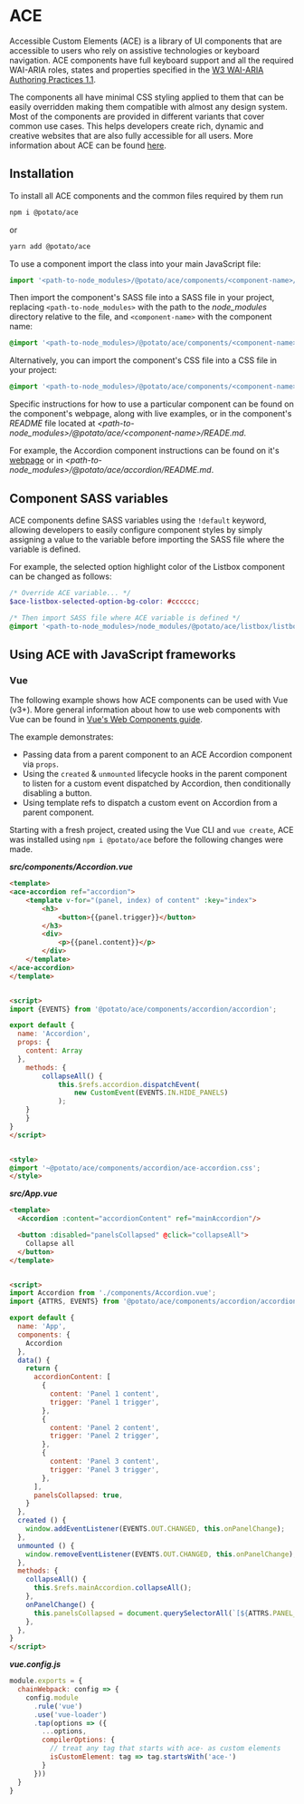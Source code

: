 # ACE

Accessible Custom Elements (ACE) is a library of UI components that are accessible to users who rely on assistive technologies or keyboard navigation. ACE components have full keyboard support and all the required WAI-ARIA roles, states and properties specified in the [W3 WAI-ARIA Authoring Practices 1.1](https://www.w3.org/TR/wai-aria-practices-1.1).

The components all have minimal CSS styling applied to them that can be easily overridden making them compatible with almost any design system. Most of the components are provided in different variants that cover common use cases. This helps developers create rich, dynamic and creative websites that are also fully accessible for all users. More information about ACE can be found [here](https://ace.p.ota.to/about).

## Installation

To install all ACE components and the common files required by them run

```bash
npm i @potato/ace
```

or

```bash
yarn add @potato/ace
```

To use a component import the class into your main JavaScript file:

```js
import '<path-to-node_modules>/@potato/ace/components/<component-name>/<component-name>';
```

Then import the component's SASS file into a SASS file in your project, replacing `<path-to-node_modules>` with the path to the *node_modules* directory relative to the file, and `<component-name>` with the component name:

```scss
@import '<path-to-node_modules>/@potato/ace/components/<component-name>/<component-name>';
```

Alternatively, you can import the component's CSS file into a CSS file in your project:

```css
@import '<path-to-node_modules>/@potato/ace/components/<component-name>/<component-name>.css';
```

Specific instructions for how to use a particular component can be found on the component's webpage, along with live examples, or in the component's *README* file located at *\<path-to-node_modules>/@potato/ace/\<component-name>/READE.md*.

For example, the Accordion component instructions can be found on it's [webpage](https://ace.p.ota.to/accordion) or in *\<path-to-node_modules>/@potato/ace/accordion/README.md*.

## Component SASS variables

ACE components define SASS variables using the `!default` keyword, allowing developers to easily configure component styles by simply assigning a value to the variable before importing the SASS file where the variable is defined.

For example, the selected option highlight color of the Listbox component can be changed as follows: 

```scss
/* Override ACE variable... */
$ace-listbox-selected-option-bg-color: #cccccc;

/* Then import SASS file where ACE variable is defined */
@import '<path-to-node_modules>/node_modules/@potato/ace/listbox/listbox';
```

## Using ACE with JavaScript frameworks

### Vue

The following example shows how ACE components can be used with Vue (v3+). More general information about how to use web components with Vue can be found in [Vue's Web Components guide](https://v3.vuejs.org/guide/web-components.html#skipping-component-resolution).

The example demonstrates:

- Passing data from a parent component to an ACE Accordion component via `props`.
- Using the `created` & `unmounted` lifecycle hooks in the parent component to listen for a custom event dispatched by Accordion, then conditionally disabling a button.
- Using template refs to dispatch a custom event on Accordion from a parent component.

Starting with a fresh project, created using the Vue CLI and `vue create`, ACE was installed using `npm i @potato/ace` before the following changes were made.

***src/components/Accordion.vue***

```html
<template>
<ace-accordion ref="accordion">
	<template v-for="(panel, index) of content" :key="index">
		<h3>
			<button>{{panel.trigger}}</button>
		</h3>
		<div>
			<p>{{panel.content}}</p>
		</div>
	</template>
</ace-accordion>
</template>


<script>
import {EVENTS} from '@potato/ace/components/accordion/accordion';

export default {
  name: 'Accordion',
  props: {
    content: Array
  },
	methods: {
		collapseAll() {
			this.$refs.accordion.dispatchEvent(
				new CustomEvent(EVENTS.IN.HIDE_PANELS)
			);
    }
	}
}
</script>


<style>
@import '~@potato/ace/components/accordion/ace-accordion.css';
</style>
```

***src/App.vue***

```html
<template>
  <Accordion :content="accordionContent" ref="mainAccordion"/>

  <button :disabled="panelsCollapsed" @click="collapseAll">
    Collapse all
  </button>
</template>


<script>
import Accordion from './components/Accordion.vue';
import {ATTRS, EVENTS} from '@potato/ace/components/accordion/accordion';

export default {
  name: 'App',
  components: {
    Accordion
  },
  data() {
    return {
      accordionContent: [
        {
          content: 'Panel 1 content',
          trigger: 'Panel 1 trigger',
        },
        {
          content: 'Panel 2 content',
          trigger: 'Panel 2 trigger',
        },
        {
          content: 'Panel 3 content',
          trigger: 'Panel 3 trigger',
        },
      ],
      panelsCollapsed: true,
    }
  },
  created () {
    window.addEventListener(EVENTS.OUT.CHANGED, this.onPanelChange);
  },
  unmounted () {
    window.removeEventListener(EVENTS.OUT.CHANGED, this.onPanelChange);
  },
  methods: {
    collapseAll() {
      this.$refs.mainAccordion.collapseAll();
    },
    onPanelChange() {
      this.panelsCollapsed = document.querySelectorAll(`[${ATTRS.PANEL_VISIBLE}]`).length === 0;
    },
  },
}
</script>
```

***vue.config.js***

```js
module.exports = {
  chainWebpack: config => {
    config.module
      .rule('vue')
      .use('vue-loader')
      .tap(options => ({
        ...options,
        compilerOptions: {
          // treat any tag that starts with ace- as custom elements
          isCustomElement: tag => tag.startsWith('ace-')
        }
      }))
  }
}
```
